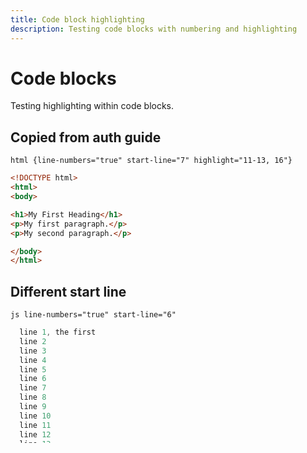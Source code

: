 ```yaml
---
title: Code block highlighting
description: Testing code blocks with numbering and highlighting
---
```

# Code blocks

Testing highlighting within code blocks.

## Copied from auth guide

`html {line-numbers="true" start-line="7" highlight="11-13, 16"}`

```html {line-numbers="true" start-line="7" highlight="11-13, 16"}
<!DOCTYPE html>
<html>
<body>

<h1>My First Heading</h1>
<p>My first paragraph.</p>
<p>My second paragraph.</p>

</body>
</html>
```

## Different start line

`js line-numbers="true" start-line="6"`

```js {line-numbers="true" start-line="6"}  
  line 1, the first
  line 2
  line 3
  line 4
  line 5
  line 6
  line 7
  line 8
  line 9
  line 10
  line 11
  line 12
  line 13
  line 14
  line 15
  line 16
  line 17
  line 18
  line 19
  line 20
```

## Highlighting only

`js line-numbers="true" highlight="4-10, 16"`

```js {line-numbers="true" highlight="4-10, 16"}  
  line 1, the first
  line 2
  line 3
  line 4
  line 5
  line 6
  line 7
  line 8
  line 9
  line 10
  line 11
  line 12
  line 13
  line 14
  line 15
  line 16
  line 17
  line 18
  line 19
  line 20
```

## Highlighting and start line (good)

`js line-numbers="true" start-line="3" highlight="4-10, 16"`

```js {line-numbers="true" start-line="3" highlight="4-10, 16"}  
  line 1, the first
  line 2
  line 3
  line 4
  line 5
  line 6
  line 7
  line 8
  line 9
  line 10
  line 11
  line 12
  line 13
  line 14
  line 15
  line 16
  line 17
  line 18
  line 19
  line 20
```

## Highlighting and start line (overshoot)

`html line-numbers="true" start-line="7" highlight="9-14, 26"`

```html {line-numbers="true" start-line="7" highlight="9-14, 26"}  
  line 1, the first
  line 2
  line 3
  line 4
  line 5
  line 6
  line 7
  line 8
  line 9
  line 10
  line 11
  line 12
  line 13
  line 14
  line 15
  line 16
  line 17
  line 18
  line 19
  line 20
```

`js line-numbers="true" start-line="7" highlight="9-14, 26"`

```js {line-numbers="true" start-line="7" highlight="9-14, 26"}  
  line 1, the first
  line 2
  line 3
  line 4
  line 5
  line 6
  line 7
  line 8
  line 9
  line 10
  line 11
  line 12
  line 13
  line 14
  line 15
  line 16
  line 17
  line 18
  line 19
  line 20
```

## Standard test

```python {line-numbers="true"}
# Python code to demonstrate the working of
# random() and seed()
 
# importing "random" for random operations
import random
 
# using random() to generate a random number
# between 0 and 1
print("A random number between 0 and 1 is : ", end="")
print(random.random())
 
# using seed() to seed a random number
random.seed(5)
 
# printing mapped random number
print("The mapped random number with 5 is : ", end="")
print(random.random())
 
# using seed() to seed different random number
random.seed(7)
 
# printing mapped random number
print("The mapped random number with 7 is : ", end="")
print(random.random())
 
# using seed() to seed to 5 again
random.seed(5)
 
# printing mapped random number
print("The mapped random number with 5 is : ", end="")
print(random.random())
 
# using seed() to seed to 7 again
random.seed(7)
 
# printing mapped random number
print("The mapped random number with 7 is : ", end="")
print(random.random())
```
